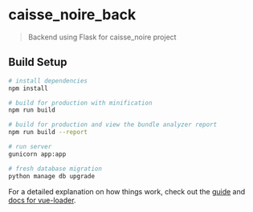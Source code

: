 # caisse_noire_back

> Backend using Flask for caisse_noire project

## Build Setup

``` bash
# install dependencies
npm install

# build for production with minification
npm run build

# build for production and view the bundle analyzer report
npm run build --report

# run server
gunicorn app:app

# fresh database migration
python manage db upgrade
```

For a detailed explanation on how things work, check out the [guide](http://vuejs-templates.github.io/webpack/) and [docs for vue-loader](http://vuejs.github.io/vue-loader).
